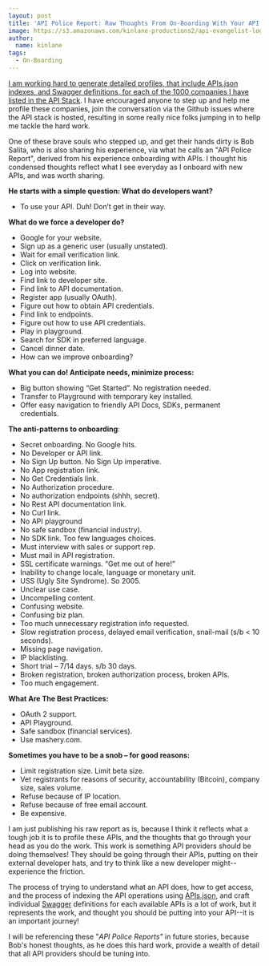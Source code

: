 ```yaml
---
layout: post
title: 'API Police Report: Raw Thoughts From On-Boarding With Your API'
image: https://s3.amazonaws.com/kinlane-productions2/api-evangelist-logos/api-evangelist-butterfly-vertical.png
author:
  name: kinlane
tags:
  - On-Boarding
---
```

[I am working hard to generate detailed profiles, that include APIs.json indexes, and Swagger definitions, for each of the 1000 companies I have listed in the API Stack](http://theapistack.com/companies.html). I have encouraged anyone to step up and help me profile these companies, join the conversation via the Github issues where the API stack is hosted, resulting in some really nice folks jumping in to hellp me tackle the hard work.

One of these brave souls who stepped up, and get their hands dirty is Bob Salita, who is also sharing his experience, via what he calls an "API Police Report", derived from his experience onboarding with APIs. I thought his condensed thoughts reflect what I see everyday as I onboard with new APIs, and was worth sharing.

**He starts with a simple question: What do developers want?**

*   To use your API. Duh! Don’t get in their way.

**What do we force a developer do?**

*   Google for your website.
*   Sign up as a generic user (usually unstated).
*   Wait for email verification link.
*   Click on verification link.
*   Log into website.
*   Find link to developer site.
*   Find link to API documentation.
*   Register app (usually OAuth).
*   Figure out how to obtain API credentials.
*   Find link to endpoints.
*   Figure out how to use API credentials.
*   Play in playground.
*   Search for SDK in preferred language.
*   Cancel dinner date.
*   How can we improve onboarding?

**What you can do! Anticipate needs, minimize process:**

*   Big button showing “Get Started”. No registration needed.
*   Transfer to Playground with temporary key installed.
*   Offer easy navigation to friendly API Docs, SDKs, permanent credentials.

**The anti-patterns to onboarding**:

*   Secret onboarding. No Google hits.
*   No Developer or API link.
*   No Sign Up button. No Sign Up imperative.
*   No App registration link.
*   No Get Credentials link.
*   No Authorization procedure.
*   No authorization endpoints (shhh, secret).
*   No Rest API documentation link.
*   No Curl link.
*   No API playground
*   No safe sandbox (financial industry).
*   No SDK link. Too few languages choices.
*   Must interview with sales or support rep.
*   Must mail in API registration.
*   SSL certificate warnings. “Get me out of here!”
*   Inability to change locale, language or monetary unit.
*   USS (Ugly Site Syndrome). So 2005.
*   Unclear use case.
*   Uncompelling content.
*   Confusing website.
*   Confusing biz plan.
*   Too much unnecessary registration info requested.
*   Slow registration process, delayed email verification, snail-mail (s/b < 10 seconds).
*   Missing page navigation.
*   IP blacklisting.
*   Short trial – 7/14 days. s/b 30 days.
*   Broken registration, broken authorization process, broken APIs.
*   Too much engagement.

**What Are The Best Practices:**

*   OAuth 2 support.
*   API Playground.
*   Safe sandbox (financial services).
*   Use mashery.com.

**Sometimes you have to be a snob – for good reasons:**

*   Limit registration size. Limit beta size.
*   Vet registrants for reasons of security, accountability (Bitcoin), company size, sales volume.
*   Refuse because of IP location.
*   Refuse because of free email account.
*   Be expensive.

I am just publishing his raw report as is, because I think it reflects what a tough job it is to profile these APIs, and the thoughts that go through your head as you do the work. This work is something API providers should be doing themselves! They should be going through their APIs, putting on their external developer hats, and try to think like a new developer might--experience the friction.

The process of trying to understand what an API does, how to get access, and the process of indexing the API operations using [APIs.json](http://apisjson.org), and craft individual [Swagger](http://swagger.io) definitions for each available APIs is a lot of work, but it represents the work, and thought you should be putting into your API--it is an important journey!

I will be referencing these "_API Police Reports"_ in future stories, because Bob's honest thoughts, as he does this hard work, provide a wealth of detail that all API providers should be tuning into.